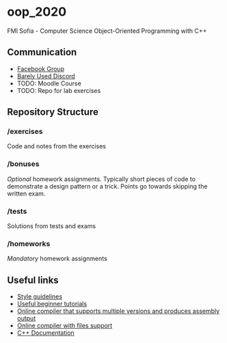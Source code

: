 # oop_2020

FMI Sofia - Computer Science
Object-Oriented Programming with C++

## Communication

- [Facebook Group](https://www.facebook.com/groups/1363756907135887/)
- [Barely Used Discord](https://discord.gg/z4j2hZB)
- TODO: Moodle Course
- TODO: Repo for lab exercises

## Repository Structure

### /exercises

Code and notes from the exercises

### /bonuses

*Optional* homework assignments. Typically short pieces of code to demonstrate a design pattern or a trick. Points go towards skipping the written exam.

### /tests

Solutions from tests and exams

### /homeworks

*Mandatory* homework assignments

## Useful links

- [Style guidelines](https://github.com/isocpp/CppCoreGuidelines/blob/master/CppCoreGuidelines.md)
- [Useful beginner tutorials](https://www.learncpp.com/)
- [Online compiler that supports multiple versions and produces assembly output](https://godbolt.org/)
- [Online compiler with files support](https://wandbox.org/)
- [C++ Documentation](https://en.cppreference.com/w/)
